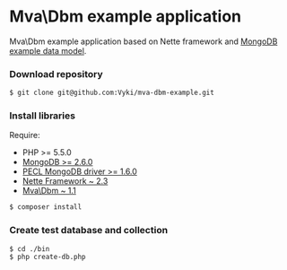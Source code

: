 Mva\Dbm example application
===========================

Mva\Dbm example application based on Nette framework and [MongoDB example data model](https://docs.mongodb.org/getting-started/shell/import-data/).

### Download repository
```bash
$ git clone git@github.com:Vyki/mva-dbm-example.git
```
### Install libraries
Require:
 - PHP >= 5.5.0
 - [MongoDB >= 2.6.0](https://docs.mongodb.org/manual/release-notes/2.6/)
 - [PECL MongoDB driver >= 1.6.0](https://pecl.php.net/package/mongo)
 - [Nette Framework ~ 2.3](https://github.com/nette/nette)
 - [Mva\Dbm ~ 1.1](https://github.com/Vyki/mva-dbm)
```bash
$ composer install
```
### Create test database and collection
```bash
$ cd ./bin
$ php create-db.php
```